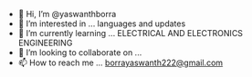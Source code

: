 - 👋 Hi, I’m @yaswanthborra
- 👀 I’m interested in ... languages and updates
- 🌱 I’m currently learning ... ELECTRICAL AND ELECTRONICS ENGINEERING
- 💞️ I’m looking to collaborate on ...
- 📫 How to reach me ... borrayaswanth222@gmail.com

<!---
yaswanthborra/yaswanthborra is a ✨ special ✨ repository because its `README.md` (this file) appears on your GitHub profile.
You can click the Preview link to take a look at your changes.
--->
